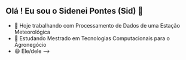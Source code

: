 ## Olá ! Eu sou o Sidenei Pontes (Sid) 👋

- 🔭 Hoje trabalhando com Processamento de Dados de uma Estação Meteorológica
- 🌱 Estudando Mestrado em Tecnologias Computacionais para o Agronegócio
- 😄 Ele/dele
-->
